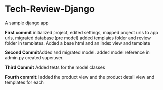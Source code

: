 # Tech-Review-Django
A sample django app

<p><strong>First commit</strong> initialized project, edited settings, mapped project urls to app urls, migrated database (pre model) added templates folder and review folder in templates. Added a base html and an index view and template </p>
<p><strong>Second Commit</strong>Added and migrated model. added model reference in admin.py created superuser.</p>
<p><strong>Third Commit</strong> Added tests for the model classes</p>
<p><strong>Fourth commit:</strong>I added the product view and the product detail view and templates for each</p>
